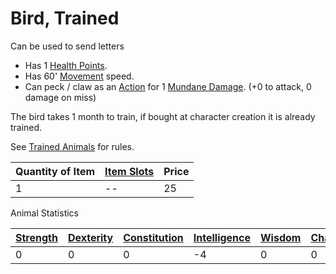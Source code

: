 # Bird, Trained

Can be used to send letters
- Has 1 [Health Points](../../../../../Player%20Characters/Derived%20Statistics/Health%20Points.md). 
- Has 60' [Movement](../../../../../Game%20Procedures/Movement.md) speed.
- Can peck / claw as an [Action](../../../../../Game%20Procedures/Action.md) for 1 [Mundane Damage](../../../../../Damage%20Types/Mundane%20Damage.md). (+0 to attack, 0 damage on miss)

The bird takes 1 month to train, if bought at character creation it is already trained.

See [Trained Animals](../../../Trained%20Animals.md) for rules.

| Quantity of Item | [Item Slots](../../../../../Player%20Characters/Derived%20Statistics/Item%20Slots.md) | Price |
| ---------------- | ------------------------------------------------------------------------------------- | ----- |
| 1                | --                                                                                    | 25    |
Animal Statistics

| [Strength](../../../../../Player%20Characters/Chosen%20Statistics/Strength.md) | [Dexterity](../../../../../Player%20Characters/Chosen%20Statistics/Dexterity.md) | [Constitution](../../../../../Player%20Characters/Chosen%20Statistics/Constitution.md) | [Intelligence](../../../../../Player%20Characters/Chosen%20Statistics/Intelligence.md) | [Wisdom](../../../../../Player%20Characters/Chosen%20Statistics/Wisdom.md)<br> | [Charisma](../../../../../Player%20Characters/Chosen%20Statistics/Charisma.md)<br> |
| ------------------------------------------------------------------------------ | -------------------------------------------------------------------------------- | -------------------------------------------------------------------------------------- | -------------------------------------------------------------------------------------- | ------------------------------------------------------------------------------ | ---------------------------------------------------------------------------------- |
| 0                                                                              | 0                                                                                | 0                                                                                      | -4                                                                                     | 0                                                                              | 0                                                                                  |
